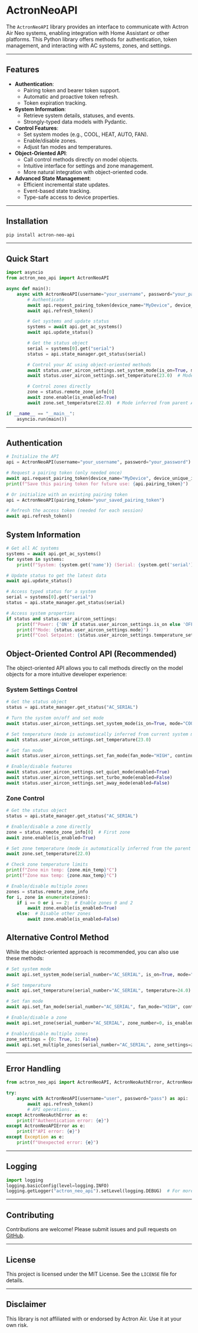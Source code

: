 # ActronNeoAPI

The `ActronNeoAPI` library provides an interface to communicate with Actron Air Neo systems, enabling integration with Home Assistant or other platforms. This Python library offers methods for authentication, token management, and interacting with AC systems, zones, and settings.

---

## Features

- **Authentication**:
  - Pairing token and bearer token support.
  - Automatic and proactive token refresh.
  - Token expiration tracking.
- **System Information**:
  - Retrieve system details, statuses, and events.
  - Strongly-typed data models with Pydantic.
- **Control Features**:
  - Set system modes (e.g., COOL, HEAT, AUTO, FAN).
  - Enable/disable zones.
  - Adjust fan modes and temperatures.
- **Object-Oriented API**:
  - Call control methods directly on model objects.
  - Intuitive interface for settings and zone management.
  - More natural integration with object-oriented code.
- **Advanced State Management**:
  - Efficient incremental state updates.
  - Event-based state tracking.
  - Type-safe access to device properties.

---

## Installation

```bash
pip install actron-neo-api
```

---

## Quick Start

```python
import asyncio
from actron_neo_api import ActronNeoAPI

async def main():
    async with ActronNeoAPI(username="your_username", password="your_password") as api:
        # Authenticate
        await api.request_pairing_token(device_name="MyDevice", device_unique_id="123456789")
        await api.refresh_token()

        # Get systems and update status
        systems = await api.get_ac_systems()
        await api.update_status()

        # Get the status object
        serial = systems[0].get("serial")
        status = api.state_manager.get_status(serial)

        # Control your AC using object-oriented methods
        await status.user_aircon_settings.set_system_mode(is_on=True, mode="COOL")
        await status.user_aircon_settings.set_temperature(23.0)  # Mode inferred automatically

        # Control zones directly
        zone = status.remote_zone_info[0]
        await zone.enable(is_enabled=True)
        await zone.set_temperature(22.0)  # Mode inferred from parent AC unit

if __name__ == "__main__":
    asyncio.run(main())
```

---

## Authentication

```python
# Initialize the API
api = ActronNeoAPI(username="your_username", password="your_password")

# Request a pairing token (only needed once)
await api.request_pairing_token(device_name="MyDevice", device_unique_id="123456789")
print(f"Save this pairing token for future use: {api.pairing_token}")

# Or initialize with an existing pairing token
api = ActronNeoAPI(pairing_token="your_saved_pairing_token")

# Refresh the access token (needed for each session)
await api.refresh_token()
```

## System Information

```python
# Get all AC systems
systems = await api.get_ac_systems()
for system in systems:
    print(f"System: {system.get('name')} (Serial: {system.get('serial')})")

# Update status to get the latest data
await api.update_status()

# Access typed status for a system
serial = systems[0].get("serial")
status = api.state_manager.get_status(serial)

# Access system properties
if status and status.user_aircon_settings:
    print(f"Power: {'ON' if status.user_aircon_settings.is_on else 'OFF'}")
    print(f"Mode: {status.user_aircon_settings.mode}")
    print(f"Cool Setpoint: {status.user_aircon_settings.temperature_setpoint_cool_c}°C")
```

## Object-Oriented Control API (Recommended)

The object-oriented API allows you to call methods directly on the model objects for a more intuitive developer experience:

### System Settings Control

```python
# Get the status object
status = api.state_manager.get_status("AC_SERIAL")

# Turn the system on/off and set mode
await status.user_aircon_settings.set_system_mode(is_on=True, mode="COOL")

# Set temperature (mode is automatically inferred from current system mode)
await status.user_aircon_settings.set_temperature(23.0)

# Set fan mode
await status.user_aircon_settings.set_fan_mode(fan_mode="HIGH", continuous=False)

# Enable/disable features
await status.user_aircon_settings.set_quiet_mode(enabled=True)
await status.user_aircon_settings.set_turbo_mode(enabled=False)
await status.user_aircon_settings.set_away_mode(enabled=False)
```

### Zone Control

```python
# Get the status object
status = api.state_manager.get_status("AC_SERIAL")

# Enable/disable a zone directly
zone = status.remote_zone_info[0]  # First zone
await zone.enable(is_enabled=True)

# Set zone temperature (mode is automatically inferred from the parent AC unit)
await zone.set_temperature(22.0)

# Check zone temperature limits
print(f"Zone min temp: {zone.min_temp}°C")
print(f"Zone max temp: {zone.max_temp}°C")

# Enable/disable multiple zones
zones = status.remote_zone_info
for i, zone in enumerate(zones):
    if i == 0 or i == 2:  # Enable zones 0 and 2
        await zone.enable(is_enabled=True)
    else:  # Disable other zones
        await zone.enable(is_enabled=False)
```

## Alternative Control Method

While the object-oriented approach is recommended, you can also use these methods:

```python
# Set system mode
await api.set_system_mode(serial_number="AC_SERIAL", is_on=True, mode="COOL")

# Set temperature
await api.set_temperature(serial_number="AC_SERIAL", temperature=24.0)

# Set fan mode
await api.set_fan_mode(serial_number="AC_SERIAL", fan_mode="HIGH", continuous=False)

# Enable/disable a zone
await api.set_zone(serial_number="AC_SERIAL", zone_number=0, is_enabled=True)

# Enable/disable multiple zones
zone_settings = {0: True, 1: False}
await api.set_multiple_zones(serial_number="AC_SERIAL", zone_settings=zone_settings)
```

---

## Error Handling

```python
from actron_neo_api import ActronNeoAPI, ActronNeoAuthError, ActronNeoAPIError

try:
    async with ActronNeoAPI(username="user", password="pass") as api:
        await api.refresh_token()
        # API operations...
except ActronNeoAuthError as e:
    print(f"Authentication error: {e}")
except ActronNeoAPIError as e:
    print(f"API error: {e}")
except Exception as e:
    print(f"Unexpected error: {e}")
```

---

## Logging

```python
import logging
logging.basicConfig(level=logging.INFO)
logging.getLogger("actron_neo_api").setLevel(logging.DEBUG)  # For more detailed logging
```

---

## Contributing

Contributions are welcome! Please submit issues and pull requests on [GitHub](https://github.com/kclif9/actronneoapi).

---

## License

This project is licensed under the MIT License. See the `LICENSE` file for details.

---

## Disclaimer

This library is not affiliated with or endorsed by Actron Air. Use it at your own risk.
